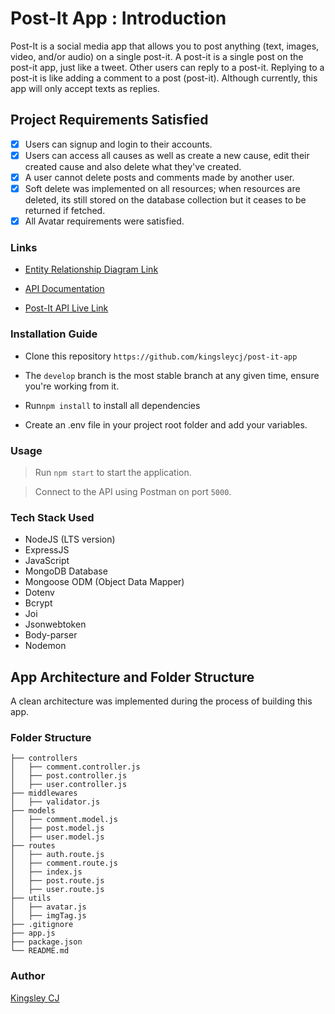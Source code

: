 # Post-It App : Introduction

 Post-It is a social media app that allows you to post anything (text, images, video, and/or audio) on a single post-it.  A post-it is a single post on the post-it app, just like a tweet. Other users can reply to a post-it. Replying to a post-it is like adding a comment to a post (post-it). Although currently, this app will only accept texts as replies.

## Project Requirements Satisfied

- [x] Users can signup and login to their accounts.
- [x] Users can access all causes as well as create a new cause, edit their created cause and also delete what they've created.
- [x] A user cannot delete posts and comments made by another user.
- [x] Soft delete was implemented on all resources; when resources are deleted, its still stored on the database collection but it ceases to be returned if fetched.
- [x] All Avatar requirements were satisfied.

### Links

- [Entity Relationship Diagram Link](https://dbdesigner.page.link/14Twuq7fN25yGjNP6)

- [API Documentation](https://justpostit-2v8i.onrender.com/api/v1/docs)

- [Post-It API Live Link](https://justpostit-2v8i.onrender.com/api/v1/)

### Installation Guide

- Clone this repository `https://github.com/kingsleycj/post-it-app`

- The `develop` branch is the most stable branch at any given time, ensure you're working from it.

- Run`npm install` to install all dependencies

- Create an .env file in your project root folder and add your variables.

### Usage

> Run `npm start` to start the application.

> Connect to the API using Postman on port `5000`.

### Tech Stack Used

- NodeJS (LTS version)
- ExpressJS
- JavaScript
- MongoDB Database
- Mongoose ODM (Object Data Mapper)
- Dotenv
- Bcrypt
- Joi
- Jsonwebtoken
- Body-parser
- Nodemon

## App Architecture and Folder Structure

 A clean architecture was implemented during the process of building this app.

### Folder Structure

```
├── controllers
│   ├── comment.controller.js
│   ├── post.controller.js
│   ├── user.controller.js
├── middlewares
│   ├── validator.js
├── models
│   ├── comment.model.js
│   ├── post.model.js
│   ├── user.model.js
├── routes
│   ├── auth.route.js
│   ├── comment.route.js
│   ├── index.js
│   ├── post.route.js
│   ├── user.route.js
├── utils
│   ├── avatar.js
│   ├── imgTag.js
├── .gitignore
├── app.js
├── package.json
└── README.md
```

### Author

 [Kingsley CJ](https://github.com/kingsleycj)